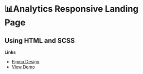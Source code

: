 # 📊Analytics Responsive Landing Page
## Using HTML and SCSS

**Links**

- [Figma Design](https://www.figma.com/design/TmCownl50ui0T048tY2pZq/Analytics-%E2%80%94-Landing-Page-Design-(Community)-(Copy)?node-id=0-1&t=j7nycnIz1g1Zv4vf-1)
- [View Demo](https://omonovsardor101.github.io/analytics-landing-page/)
